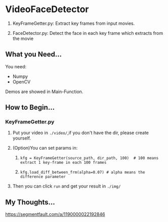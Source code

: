 # VideoFaceDetector

1. KeyFrameGetter.py: Extract key frames from input movies.

2. FaceDetector.py: Detect the face in each key frame which extracts from the movie

## What you Need...

You need:

- Numpy
- OpenCV

Demos are showed in Main-Function.



## How to Begin...

### KeyFrameGetter.py

1. Put your video in `./video/`,if you don't have the dir, please create yourself.

2. (Option)You can set params in:

   1. ```
      kfg = KeyFrameGetter(source_path, dir_path, 100)  # 100 means extract 1 key-frame in each 100 frames
      ```

   2. ```
      kfg.load_diff_between_frm(alpha=0.07) # alpha means the difference parameter
      ```

3. Then you can click `run` and get your result in `./img/`



## My Thoughts...
https://segmentfault.com/a/1190000022192846

